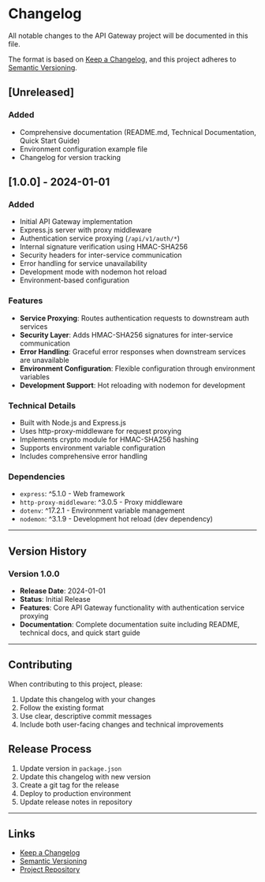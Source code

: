 # Changelog

All notable changes to the API Gateway project will be documented in this file.

The format is based on [Keep a Changelog](https://keepachangelog.com/en/1.0.0/),
and this project adheres to [Semantic Versioning](https://semver.org/spec/v2.0.0.html).

## [Unreleased]

### Added

- Comprehensive documentation (README.md, Technical Documentation, Quick Start Guide)
- Environment configuration example file
- Changelog for version tracking

## [1.0.0] - 2024-01-01

### Added

- Initial API Gateway implementation
- Express.js server with proxy middleware
- Authentication service proxying (`/api/v1/auth/*`)
- Internal signature verification using HMAC-SHA256
- Security headers for inter-service communication
- Error handling for service unavailability
- Development mode with nodemon hot reload
- Environment-based configuration

### Features

- **Service Proxying**: Routes authentication requests to downstream auth services
- **Security Layer**: Adds HMAC-SHA256 signatures for inter-service communication
- **Error Handling**: Graceful error responses when downstream services are unavailable
- **Environment Configuration**: Flexible configuration through environment variables
- **Development Support**: Hot reloading with nodemon for development

### Technical Details

- Built with Node.js and Express.js
- Uses http-proxy-middleware for request proxying
- Implements crypto module for HMAC-SHA256 hashing
- Supports environment variable configuration
- Includes comprehensive error handling

### Dependencies

- `express`: ^5.1.0 - Web framework
- `http-proxy-middleware`: ^3.0.5 - Proxy middleware
- `dotenv`: ^17.2.1 - Environment variable management
- `nodemon`: ^3.1.9 - Development hot reload (dev dependency)

---

## Version History

### Version 1.0.0

- **Release Date**: 2024-01-01
- **Status**: Initial Release
- **Features**: Core API Gateway functionality with authentication service proxying
- **Documentation**: Complete documentation suite including README, technical docs, and quick start guide

---

## Contributing

When contributing to this project, please:

1. Update this changelog with your changes
2. Follow the existing format
3. Use clear, descriptive commit messages
4. Include both user-facing changes and technical improvements

## Release Process

1. Update version in `package.json`
2. Update this changelog with new version
3. Create a git tag for the release
4. Deploy to production environment
5. Update release notes in repository

---

## Links

- [Keep a Changelog](https://keepachangelog.com/en/1.0.0/)
- [Semantic Versioning](https://semver.org/spec/v2.0.0.html)
- [Project Repository](https://github.com/your-org/api-gateway)
